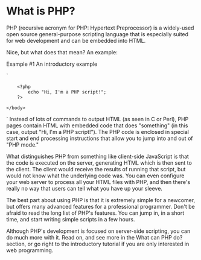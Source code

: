 # What is PHP?

PHP (recursive acronym for PHP: Hypertext Preprocessor) is a widely-used open source general-purpose scripting language that is especially suited for web development and can be embedded into HTML.

Nice, but what does that mean? An example:

Example #1 An introductory example

`<!DOCTYPE html>
<html>
    <head>
        <title>Example</title>
    </head>
    <body>

        <?php
            echo "Hi, I'm a PHP script!";
        ?>

    </body>
</html>`
Instead of lots of commands to output HTML (as seen in C or Perl), PHP pages contain HTML with embedded code that does "something" (in this case, output "Hi, I'm a PHP script!"). The PHP code is enclosed in special start and end processing instructions <?php and ?> that allow you to jump into and out of "PHP mode."

What distinguishes PHP from something like client-side JavaScript is that the code is executed on the server, generating HTML which is then sent to the client. The client would receive the results of running that script, but would not know what the underlying code was. You can even configure your web server to process all your HTML files with PHP, and then there's really no way that users can tell what you have up your sleeve.

The best part about using PHP is that it is extremely simple for a newcomer, but offers many advanced features for a professional programmer. Don't be afraid to read the long list of PHP's features. You can jump in, in a short time, and start writing simple scripts in a few hours.

Although PHP's development is focused on server-side scripting, you can do much more with it. Read on, and see more in the What can PHP do? section, or go right to the introductory tutorial if you are only interested in web programming.
